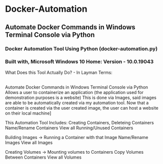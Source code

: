 # Docker-Automation
## Automate Docker Commands in Windows Terminal Console via Python

### Docker Automation Tool Using Python (docker-automation.py)
### Built with, Microsoft Windows 10 Home: Version - 10.0.19043

What Does this Tool Actually Do? - In Layman Terms:

<br >Automate Docker Commands in Windows Terminal Console via Python <br/>
Allows a user to containerize an application (the application used for demonstration purposes is a website)
This is done via Images, said images are able to be automatically created via my automation tool.
Now that a container is created via the user created image, the user can host a website on their local machine]

This Automation Tool Includes:
Creating Containers, Deleteing Containers
Name/Rename Containers
View all Running/Unused Containers

Building Images -> Running a Container with that Image
Name/Rename Images
View all Images

Creating Volumes -> Mounting volumes to Containers
Copy Volumes Between Containers
View all Volumes
